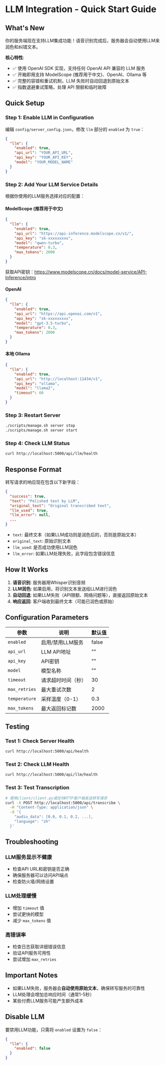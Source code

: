 # LLM Integration - Quick Start Guide

## What's New

你的服务端现在支持LLM集成功能！语音识别完成后，服务器会自动使用LLM来润色和纠错文本。

**核心特性**:
- ✅ 使用 OpenAI SDK 实现，支持任何 OpenAI API 兼容的 LLM 服务
- ✅ 开箱即用支持 ModelScope (推荐用于中文)、OpenAI、Ollama 等
- ✅ 完整的容错和重试机制，LLM 失败时自动回退到原始文本
- ✅ 指数退避重试策略，处理 API 限额和临时故障

## Quick Setup

### Step 1: Enable LLM in Configuration

编辑 `config/server_config.json`，修改 `llm` 部分的 `enabled` 为 `true`：

```json
{
  "llm": {
    "enabled": true,
    "api_url": "YOUR_API_URL",
    "api_key": "YOUR_API_KEY",
    "model": "YOUR_MODEL_NAME"
  }
}
```

### Step 2: Add Your LLM Service Details

根据你使用的LLM服务选择对应的配置：

#### ModelScope (推荐用于中文)

```json
{
  "llm": {
    "enabled": true,
    "api_url": "https://api-inference.modelscope.cn/v1/",
    "api_key": "sk-xxxxxxxxx",
    "model": "qwen-turbo",
    "temperature": 0.3,
    "max_tokens": 2000
  }
}
```

获取API密钥：https://www.modelscope.cn/docs/model-service/API-Inference/intro

#### OpenAI

```json
{
  "llm": {
    "enabled": true,
    "api_url": "https://api.openai.com/v1",
    "api_key": "sk-xxxxxxxxx",
    "model": "gpt-3.5-turbo",
    "temperature": 0.3,
    "max_tokens": 2000
  }
}
```

#### 本地 Ollama

```json
{
  "llm": {
    "enabled": true,
    "api_url": "http://localhost:11434/v1",
    "api_key": "ollama",
    "model": "llama2",
    "timeout": 60
  }
}
```

### Step 3: Restart Server

```bash
./scripts/manage.sh server stop
./scripts/manage.sh server start
```

### Step 4: Check LLM Status

```bash
curl http://localhost:5000/api/llm/health
```

## Response Format

转写请求的响应现在包含以下新字段：

```json
{
  "success": true,
  "text": "Polished text by LLM",
  "original_text": "Original transcribed text",
  "llm_used": true,
  "llm_error": null,
  ...
}
```

- `text`: 最终文本（如果LLM成功则是润色后的，否则是原始文本）
- `original_text`: 原始识别文本
- `llm_used`: 是否成功使用LLM润色
- `llm_error`: 如果LLM处理失败，此字段包含错误信息

## How It Works

1. **语音识别**: 服务器用Whisper识别音频
2. **LLM润色**: 如果启用，将识别文本发送给LLM进行润色
3. **自动回退**: 如果LLM失败（API限额、网络问题等），直接返回原始文本
4. **响应返回**: 客户端收到最终文本（可能已润色或原始）

## Configuration Parameters

| 参数 | 说明 | 默认值 |
|------|------|--------|
| `enabled` | 启用/禁用LLM服务 | false |
| `api_url` | LLM API地址 | "" |
| `api_key` | API密钥 | "" |
| `model` | 模型名称 | "" |
| `timeout` | 请求超时时间（秒） | 30 |
| `max_retries` | 最大重试次数 | 2 |
| `temperature` | 采样温度（0-1） | 0.3 |
| `max_tokens` | 最大返回标记数 | 2000 |

## Testing

### Test 1: Check Server Health

```bash
curl http://localhost:5000/api/health
```

### Test 2: Check LLM Health

```bash
curl http://localhost:5000/api/llm/health
```

### Test 3: Test Transcription

```bash
# 使用client/client.py或任何HTTP客户端发送转写请求
curl -X POST http://localhost:5000/api/transcribe \
  -H "Content-Type: application/json" \
  -d '{
    "audio_data": [0.0, 0.1, 0.2, ...],
    "language": "zh"
  }'
```

## Troubleshooting

### LLM服务显示不健康

- 检查API URL和密钥是否正确
- 确保服务器可以访问API端点
- 检查防火墙/网络设置

### LLM处理缓慢

- 增加 `timeout` 值
- 尝试更快的模型
- 减少 `max_tokens` 值

### 高错误率

- 检查日志获取详细错误信息
- 验证API服务可用性
- 尝试增加 `max_retries`

## Important Notes

- 如果LLM失败，服务器会**自动使用原始文本**，确保转写服务的可靠性
- LLM处理会增加总响应时间（通常1-5秒）
- 某些付费LLM服务可能产生额外成本

## Disable LLM

要禁用LLM功能，只需将 `enabled` 设置为 `false`：

```json
{
  "llm": {
    "enabled": false
  }
}
```
